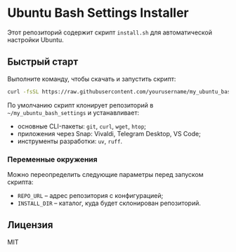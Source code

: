 # Ubuntu Bash Settings Installer

Этот репозиторий содержит скрипт `install.sh` для автоматической настройки Ubuntu.

## Быстрый старт

Выполните команду, чтобы скачать и запустить скрипт:

```bash
curl -fsSL https://raw.githubusercontent.com/yourusername/my_ubuntu_bash_settings/main/install.sh | bash
```

По умолчанию скрипт клонирует репозиторий в `~/my_ubuntu_bash_settings` и устанавливает:

- основные CLI-пакеты: `git`, `curl`, `wget`, `htop`;
- приложения через Snap: Vivaldi, Telegram Desktop, VS Code;
- инструменты разработки: `uv`, `ruff`.

### Переменные окружения

Можно переопределить следующие параметры перед запуском скрипта:

- `REPO_URL` – адрес репозитория с конфигурацией;
- `INSTALL_DIR` – каталог, куда будет склонирован репозиторий.

## Лицензия

MIT

